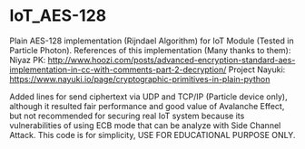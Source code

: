 # IoT_AES-128
Plain AES-128 implementation (Rijndael Algorithm) for IoT Module (Tested in Particle Photon).
References of this implementation (Many thanks to them):
Niyaz PK: http://www.hoozi.com/posts/advanced-encryption-standard-aes-implementation-in-cc-with-comments-part-2-decryption/
Project Nayuki: https://www.nayuki.io/page/cryptographic-primitives-in-plain-python

Added lines for send ciphertext via UDP and TCP/IP (Particle device only), although it resulted fair performance and good value of Avalanche Effect, but not recommended for securing real IoT system because its vulnerabilities of using ECB mode that can be analyze with Side Channel Attack. This code is for simplicity, USE FOR EDUCATIONAL PURPOSE ONLY.
